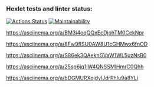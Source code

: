 ### Hexlet tests and linter status:
[![Actions Status](https://github.com/shahmen2088/frontend-project-44/workflows/hexlet-check/badge.svg)](https://github.com/shahmen2088/frontend-project-44/actions)
[![Maintainability](https://api.codeclimate.com/v1/badges/19cc135fcfbd74002353/maintainability)](https://codeclimate.com/github/shahmen2088/frontend-project-44/maintainability)

https://asciinema.org/a/BM3i4oqQQxEcDjohTM0CekNpr

https://asciinema.org/a/8Fw9fISU0AW8U1cGHMwx6fnOD

https://asciinema.org/a/S86ek3QAeknGVaW1WL5uzNsB0

https://asciinema.org/a/25sp6jq1jW4QNSSMlHmrC0Qhh

https://asciinema.org/a/bDGMURXojdylJdrRhIu9a8YLi
